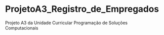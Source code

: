# ProjetoA3_Registro_de_Empregados
Projeto A3 da Unidade Curricular Programação de Soluções Computacionais

